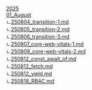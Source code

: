 [2025](https://api.github.com/repos/kh1012/til/contents/2025)<br />[01_August](https://github.com/kh1012/til/tree/main/2025/01_August)<br />
    ㄴ[250804_transition-1.md](https://github.com/kh1012/til/blob/main/2025/01_August/250804_transition-1.md)<br />
    ㄴ[250805_transition-2.md](https://github.com/kh1012/til/blob/main/2025/01_August/250805_transition-2.md)<br />
    ㄴ[250806_transition-3.md](https://github.com/kh1012/til/blob/main/2025/01_August/250806_transition-3.md)<br />
    ㄴ[250807_core-web-vitals-1.md](https://github.com/kh1012/til/blob/main/2025/01_August/250807_core-web-vitals-1.md)<br />
    ㄴ[250808_core-web-vitals-2.md](https://github.com/kh1012/til/blob/main/2025/01_August/250808_core-web-vitals-2.md)<br />
    ㄴ[250812_const_await_of.md](https://github.com/kh1012/til/blob/main/2025/01_August/250812_const_await_of.md)<br />
    ㄴ[250812_fetch.md](https://github.com/kh1012/til/blob/main/2025/01_August/250812_fetch.md)<br />
    ㄴ[250812_yield.md](https://github.com/kh1012/til/blob/main/2025/01_August/250812_yield.md)<br />
    ㄴ[250818_RBAC.md](https://github.com/kh1012/til/blob/main/2025/01_August/250818_RBAC.md)<br />
<br />